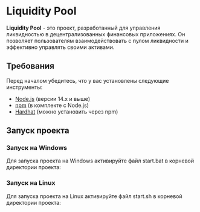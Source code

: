 # Liquidity Pool

**Liquidity Pool** - это проект, разработанный для управления ликвидностью в децентрализованных финансовых приложениях. Он позволяет пользователям взаимодействовать с пулом ликвидности и эффективно управлять своими активами.

## Требования

Перед началом убедитесь, что у вас установлены следующие инструменты:

- [Node.js](https://nodejs.org/) (версии 14.x и выше)
- [npm](https://www.npmjs.com/) (в комплекте с Node.js)
- [Hardhat](https://hardhat.org/) (можно установить через npm)

## Запуск проекта

### Запуск на Windows

Для запуска проекта на Windows активируйте файл start.bat в корневой директории проекта:

### Запуск на Linux

Для запуска проекта на Linux активируйте файл start.sh в корневой директории проекта:
